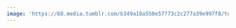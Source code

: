```yaml
---
image: 'https://68.media.tumblr.com/b349a18a550e57773c2c277a39e997f8/tumblr_nemdm2YWmf1tbdx3so1_1280.jpg'
---
```

